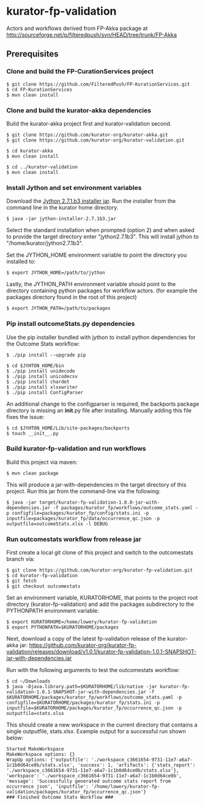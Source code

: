 # kurator-fp-validation
Actors and workflows derived from FP-Akka package at http://sourceforge.net/p/filteredpush/svn/HEAD/tree/trunk/FP-Akka

## Prerequisites ##

### Clone and build the FP-CurationServices project ###

    $ git clone https://github.com/FilteredPush/FP-KurationServices.git
    $ cd FP-KurationServices
    $ mvn clean install

### Clone and build the kurator-akka dependencies ###

Build the kurator-akka project first and kurator-validation second. 

    $ git clone https://github.com/kurator-org/kurator-akka.git
    $ git clone https://github.com/kurator-org/kurator-validation.git
    
    $ cd kurator-akka
    $ mvn clean install
    
    $ cd ../kurator-validation
    $ mvn clean install

### Install Jython and set environment variables ###

Download the [Jython 2.7.1.b3 installer jar](http://search.maven.org/remotecontent?filepath=org/python/jython-installer/2.7.1b3/jython-installer-2.7.1b3.jar). Run the installer from the command line in the kurator home directory.

    $ java -jar jython-installer-2.7.1b3.jar

Select the standard installation when prompted (option 2) and when asked to provide the target directory enter "jython2.7.1b3". This will install jython to "/home/kurator/jython2.7.1b3".

Set the JYTHON_HOME environment variable to point the directory you installed to:

    $ export JYTHON_HOME=/path/to/jython
    
Lastly, the JYTHON_PATH environment variable should point to the directory containing python packages for workflow actors. (for example the packages directory found in the root of this project)

    $ export JYTHON_PATH=/path/to/packages
    
### Pip install outcomeStats.py dependencies ###

Use the pip installer bundled with jython to install python dependencies for the Outcome Stats workflow:

    $ ./pip install --upgrade pip

    $ cd $JYHTON_HOME/bin
    $ ./pip install unidecode
    $ ./pip install unicodecsv
    $ ./pip install chardet
    $ ./pip install xlsxwriter
    $ ./pip install ConfigParser
    
An additional change to the configparser is required, the backports package directory is missing an __init__.py file after installing. Manually adding this file fixes the issue:

    $ cd $JYHTON_HOME/Lib/site-packages/backports
    $ touch __init__.py
    
### Build kurator-fp-validation and run workflows ###

Build this project via maven:

    $ mvn clean package
    
This will produce a jar-with-dependencies in the target directory of this project. Run this jar from the command-line via the following:

    $ java -jar target/kurator-fp-validation-1.0.0-jar-with-dependencies.jar -f packages/kurator_fp/workflows/outcome_stats.yaml -p configfile=packages/kurator_fp/config/stats.ini -p inputfile=packages/kurator_fp/data/occurrence_qc.json -p outputfile=outcomeStats.xlsx -l DEBUG
    
### Run outcomestats workflow from release jar ###

First create a local git clone of this project and switch to the outcomestats branch via:

    $ git clone https://github.com/kurator-org/kurator-fp-validation.git
    $ cd kurator-fp-validation
    $ git fetch
    $ git checkout outcomestats

Set an environment variable, KURATORHOME, that points to the project root directory (kurator-fp-validation) and add the packages subdirectory to the PYTHONPATH environment variable:

    $ export KURATORHOME=/home/lowery/kurator-fp-validation
    $ export PYTHONPATH=$KURATORHOME/packages
    
Next, download a copy of the latest fp-validation release of the kurator-akka jar: https://github.com/kurator-org/kurator-fp-validation/releases/download/v1.0.1/kurator-fp-validation-1.0.1-SNAPSHOT-jar-with-dependencies.jar

Run with the following arguments to test the outcomestats workflow:

    $ cd ~/Downloads
    $ java -Djava.library.path=$KURATORHOME/lib/native -jar kurator-fp-validation-1.0.1-SNAPSHOT-jar-with-dependencies.jar -f $KURATORHOME/packages/kurator_fp/workflows/outcome_stats.yaml -p configfile=$KURATORHOME/packages/kurator_fp/stats.ini -p inputfile=$KURATORHOME/packages/kurator_fp/occurrence_qc.json -p outputfile=stats.xlsx

This should create a new workspace in the current directory that contains a single outputfile, stats.xlsx. Example output for a successful run shown below:

    Started MakeWorkspace
    MakeWorkspace options: {}
    WrapUp options: {'outputfile': './workspace_c3661654-9731-11e7-a6a7-1c1b0d64ce0b/stats.xlsx', 'success': 1, 'artifacts': {'stats_report': './workspace_c3661654-9731-11e7-a6a7-1c1b0d64ce0b/stats.xlsx'}, 'workspace': './workspace_c3661654-9731-11e7-a6a7-1c1b0d64ce0b', 'message': 'Successfully generated outcome stats report from occurrence json', 'inputfile': '/home/lowery/kurator-fp-validation/packages/kurator_fp/occurrence_qc.json'}
    ### Finished Outcome Stats Workflow ###


